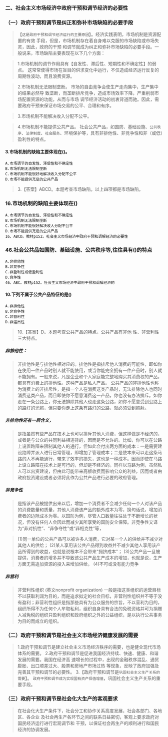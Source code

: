 ### 二、社会主义市场经济中政府干预和调节经济的必要性
### （一）政府干预和调节是纠正和弥补市场缺陷的必要手段
>   【`这是政府干预和调节经济运行的主要原因`】。经济实践表明，市场机制是资源配置的有效
手段，但是，市场机制存在着自身难以克服的市场缺陷或市场失灵，因此，政府的干预
和调节就成为纠正和弥补市场缺陷的必要手段。一般说来，市场缺陷主要表现在以下几个方面：

>   1.市场机制的调节作用具有【自发性、滞后性、短期性和不确定性】的弱点。
        这常常使得市场在盲目的供求变化中运行，不仅造成经济运行反复的周期性波动，而且浪费资源。
        
>   2.市场机制无法限制垄断。
    市场的自由竞争会使生产走向集中，生产集中的结果必然导
    致垄断，而垄断排斥竞争，造成市场效率下降，严重削弱市场配置资源的功能，从而与市场
    调节经济活动的初衷背道而驰。因此，需要政府干预来保证市场交易的公平、合理和有序。
    
>   3.市场机制不能解决收入分配不公平。

>   4.市场机制不能提供公共产品。
    社会公共产品，如国防、基础设施、`公共秩序`、`法律制度`、`社会服务`、环境保护等，具有非排他性、非竞争性和非（或低）盈利性的特点。


#### 3.市场机制的缺陷主要体现在()。
    A.市场调节的自发性、滞后性和不确定性
    B.市场机制无法限制垄断
    C.市场机制不能很好地解决收入分配不公平
    D.市场不能提供充足的公共产品
>   3.【答案】ABCD。本题考查市场缺陷。以上四项都是市场缺陷。

### 16.市场机制的缺陷主要体现在()
    A.市场调节的自发性、滞后性和不确定性
    B.市场机制无法限制垄断
    C.市场机制不能很好解决收人分配不公平
    D.市场不能提供充足的公共产品
    16、ABCD。教材p152。社会主义市场经济中政府干预和调解经济的必要性        

### 46.社会公共品如国防、基础设施、公共秩序等,往往具有()的特点
    A.非排他性
    B.非竞争性
    C.非盈利性或低盈利性
    D.竞争性
    46、ABC。教材p152。社会主义市场经济中政府干预和调解经济的

#### 10.下列不属于公共产品特征的是()
    A.非排他性
    B.非竞争性
    C.非营利性
    D.非溢出性
>   10.【答案】D。本题考查公共产品的特点。公共产品有非他
    性、非营利性三大特点。
    
##### 非排他性：
>   非排他性是与排他性相对应的。排他性是指排斥他人消费的可能性，即如你在使用一件产品时别人就不能使用，或当你能完全拥有一件产品时，别人就不能拥有。一般来说，凡是企业和个人家庭能完整地购买其消费权的产品，都具有消费上的排他性。这种产品是私人产品。
    公共产品的非排他性也称为消费上的非排斥性，是指一个人在消费这类产品时，无法排除他人也同时消费这类产品，而且即使你不愿意消费这一产品，你也没有办法排斥。如你走在一条公路上，你无法排除其他人也走这条公路，如你不愿意受到公路上的路灯的光照，但只要你走上这条有路灯的公路，就必须受到照射。
    
##### 非排他性还有一层含义，
>   是指虽然有些产品在技术上也可以排斥其他人消费，但这样做是不经济的，或者是与公众的共同利益相违背的，因而是不允许的。比如，你可以在公路上设置路障来限制其他人的通行，但如此会付出两方面的成本：一是需要建设路障并派人进行日常管理，即增加了管理成本；二是使本来可以走这条马路的人不再能通行，带来了效率的损失，这也是一种成本。因而即使在马路上设立路障在技术上是可行的，但却是不经济的。同样以马路为例，虽然私人可以出资建设，但由此可能带来高额收费而影响公众的利益，因而或者由政府投资建设或者必须将此作为公共产品进行必要的政府管理。

##### 非竞争性
>   是指该产品被提供出来以后，增加一个消费者不会减少任何一个人对该产品的消费数量和质量，其他人消费该产品的额外成本为零，换句话说，增加消费者的边际成本为零。以国防为例，尽管人口数量往往处于不断增长的状况，但没有任何人会因此而减少其所享受的国防安全保障。非竞争性又译为“非对抗性”、“非争夺性”或“非相克性”等，

>    (1)同一单位的公共产品可以被许多人消费，它对某一个人的供给并不减少对其他人的供给；
     (2)某人享用该公共产品得到收益并不减少其他人享用该产品所得到的收益，也就是说根本不会带来"拥挤成本"；
     (3)公共产品一旦被提供，消费者的增多并不导致该公共产品生产成本的增加，也就是说，生产方面无需追加资源的投入来增加供给。
     (4)不可或没有能力竞争

##### 非营利
>   非营利性组织 (英文nonprofit organization) 一般是指这类组织的运营目标不以获取利润为目的，而是追求拟定的社会目标，非营利性组织并不等于没有盈利；非营利性组织是指那些具有为公众服务的宗旨，不以营利为目的，组织所得不为任何个人牟取私利，组织自身具有合法的免税资格并可为捐赠人减免税的组织只盈利组织和政府组织之外的公益组织，是以执行公共事务为目的而成立的组织。


### （二）政府干预和调节是社会主义市场经济健康发展的需要
>   1.政府干预和调节是建立社会主义市场经济秩序的需要，也是健全现代市场体系的需要。
    2.政府干预和调节是促进我国经济持续、快速、健康、和谐发展的需要。我国在经济高
    速增长的过程中，出现的金融秩序混乱、通货膨胀、出口顺差过大、股票和房地产市场过热
    等现象，反映了政府加强及完善其干预和调节的必要性。
    3.【政府干预和调节是`巩固社会主义生产关系的需要`】。
    `政府干预和调节成为实现国有资产保值增值`，巩固社会主义生产关系的重要手段。

### （三）政府干预和调节是社会化大生产的客观要求
>   在社会化大生产条件下，社会分工和协作关系高度发展，社会各部门、各地区、各企业
    及社会再生产各环节之间的联系日益密切，客观上要求政府对国民经济运行进行宏观调节和
    干预，以保证社会再生产的顺利进行和国民经济的协调发展。

